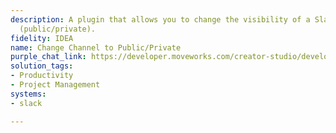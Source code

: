 ```yaml
---
description: A plugin that allows you to change the visibility of a Slack channel
  (public/private).
fidelity: IDEA
name: Change Channel to Public/Private
purple_chat_link: https://developer.moveworks.com/creator-studio/developer-tools/purple-chat?purple_chat_v1=%7B%22settings%22%3A%7B%22colorStyle%22%3A%22LIGHT%22%2C%22startTime%22%3A%2211%3A43+AM%22%2C%22defaultPerson%22%3A%22GWEN%22%2C%22editable%22%3Atrue%2C%22botName%22%3A%22%22%2C%22botImageUrl%22%3A%22%22%7D%2C%22messages%22%3A%5B%7B%22from%22%3A%22USER%22%2C%22text%22%3A%22Change+the+visibility+of+a+Slack+channel.%22%7D%2C%7B%22from%22%3A%22BOT%22%2C%22text%22%3A%22%3Cp%3EWhich+channel%27s+visibility+do+you+want+to+change%3F%3C%2Fp%3E%22%7D%2C%7B%22from%22%3A%22USER%22%2C%22text%22%3A%22%3Cp%3E%23dev-team%3C%2Fp%3E%22%7D%2C%7B%22from%22%3A%22BOT%22%2C%22text%22%3A%22%3Cp%3EDo+you+want+to+make+%23dev-team+private+or+keep+it+public%3F%3C%2Fp%3E%22%2C%22cards%22%3A%5B%7B%22title%22%3A%22%3Cp%3ECurrent%3A+Public%3C%2Fp%3E%22%2C%22buttons%22%3A%5B%7B%22text%22%3A%22Make+Private%22%7D%2C%7B%22text%22%3A%22Keep+Public%22%7D%5D%7D%5D%7D%2C%7B%22from%22%3A%22USER%22%2C%22text%22%3A%22%3Cp%3EMake+Private%3C%2Fp%3E%22%7D%2C%7B%22from%22%3A%22BOT%22%2C%22text%22%3A%22%22%2C%22cards%22%3A%5B%7B%22title%22%3A%22%3Cp%3EConfirm+visibility+change%3C%2Fp%3E%22%2C%22text%22%3A%22%3Cp%3E%3Cb%3EChannel%3A+%3C%2Fb%3E%23dev-team%3Cbr%3E%3Cb%3EChange+to%3A+%3C%2Fb%3EPrivate%3Cbr%3E%3C%2Fp%3E%22%2C%22buttons%22%3A%5B%7B%22style%22%3A%22PRIMARY%22%2C%22text%22%3A%22Confirm+Change%22%7D%2C%7B%22text%22%3A%22Cancel%22%7D%5D%7D%5D%7D%5D%7D
solution_tags:
- Productivity
- Project Management
systems:
- slack

---
```

